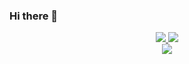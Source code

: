### Hi there 👋
<div align=center>
  <a href="https://solved.ac/ryukyung123">
    <img src="http://mazassumnida.wtf/api/mini/generate_badge?boj=ryukyung123">
  </a>
  <a href="https://hits.seeyoufarm.com">
    <img src="https://hits.seeyoufarm.com/api/count/incr/badge.svg?url=https%3A%2F%2Fgithub.com%2Fryukyung&count_bg=%2379C83D&title_bg=%23555555&icon=&icon_color=%23E7E7E7&title=hits&edge_flat=false"/>
  </a><br />
  <a href="https://opgc.me/#/users/ryukyung" target="_blank">
    <img src="https://api.opgc.me/githubs/users/ryukyung/tag/?theme=basic" />
  </a>

</div>
